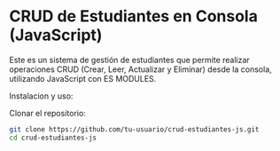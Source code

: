 # CRUD de Estudiantes en Consola (JavaScript)

Este es un sistema de gestión de estudiantes que permite realizar operaciones CRUD (Crear, Leer, Actualizar y Eliminar) desde la consola, utilizando JavaScript con ES MODULES.

Instalacion y uso:

Clonar el repositorio:
   ```bash
   git clone https://github.com/tu-usuario/crud-estudiantes-js.git
   cd crud-estudiantes-js